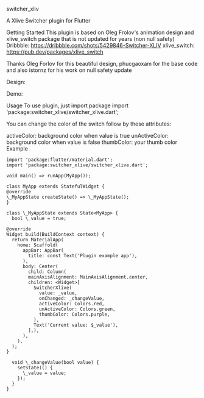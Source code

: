 switcher_xliv

A Xlive Switcher plugin for Flutter

Getting Started
This plugin is based on Oleg Frolov's animation design and xlive_switch package that is not updated for years (non null safety)
Dribbble: https://dribbble.com/shots/5429846-Switcher-XLIV
xlive_switch: https://pub.dev/packages/xlive_switch

Thanks Oleg Forlov for this beautiful design, phucgaoxam for the base code and also istornz for his work on null safety update

Design:

Demo:

Usage
To use plugin, just import package import 'package:switcher_xlive/switcher_xlive.dart';

You can change the color of the switch follow by these attributes:

activeColor: background color when value is true
unActiveColor: background color when value is false
thumbColor: your thumb color
Example
```
import 'package:flutter/material.dart';
import 'package:switcher_xlive/switcher_xlive.dart';

void main() => runApp(MyApp());

class MyApp extends StatefulWidget {
@override
\_MyAppState createState() => \_MyAppState();
}

class \_MyAppState extends State<MyApp> {
  bool \_value = true;

@override
Widget build(BuildContext context) {
  return MaterialApp(
    home: Scaffold(
      appBar: AppBar(
        title: const Text('Plugin example app'),
      ),
      body: Center(
        child: Column(
        mainAxisAlignment: MainAxisAlignment.center,
        children: <Widget>[
          SwitcherXlive(
            value: _value,
            onChanged: _changeValue,
            activeColor: Colors.red,
            unActiveColor: Colors.green,
            thumbColor: Colors.purple,
          ),
          Text('Current value: $_value'),
        ],),
      ),
    ),
  );
}

  void \_changeValue(bool value) {
    setState(() {
      \_value = value;
    });
  }
}
```
